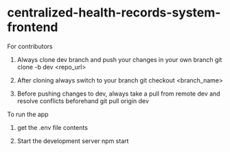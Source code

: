 # centralized-health-records-system-frontend

For contributors 

1. Always clone dev branch and push your changes in your own branch
    git clone -b dev <repo_url>

2. After cloning always switch to your branch
    git checkout <branch_name>

3. Before pushing changes to dev, always take a pull from remote dev and resolve conflicts beforehand
    git pull origin dev

To run the app

1. get the .env file contents

2. Start the development server
    npm start

